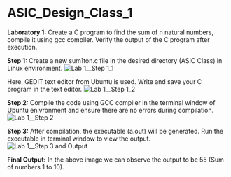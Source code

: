 # ASIC_Design_Class_1
**Laboratory 1:** Create a C program to find the sum of n natural numbers, compile it using gcc compiler. Verify the output of the C program after execution.

**Step 1:** Create a new sum1ton.c file in the desired directory (ASIC Class) in Linux environment.
![Lab 1__Step 1_1](https://github.com/user-attachments/assets/6b473651-c280-46bc-9d8f-f04ab504b524)

Here, GEDIT text editor from Ubuntu is used. Write and save your C program in the text editor.
![Lab 1__Step 1_2](https://github.com/user-attachments/assets/6463656b-78fa-4aa2-a4e4-e2eca55168ab)

**Step 2:** Compile the code using GCC compiler in the terminal window of Ubuntu enivronment and ensure there are no errors during compilation.
![Lab 1__Step 2](https://github.com/user-attachments/assets/b9207eff-a1db-4ccc-b395-6805712dda5b)

**Step 3:** After compilation, the executable (a.out) will be generated. Run the executable in terminal window to view the output.
![Lab 1__Step 3 and Output](https://github.com/user-attachments/assets/a0cc4eef-8b39-4fc0-b566-2bc9be2e181e)

**Final Output:** In the above image we can observe the output to be 55 (Sum of numbers 1 to 10).
